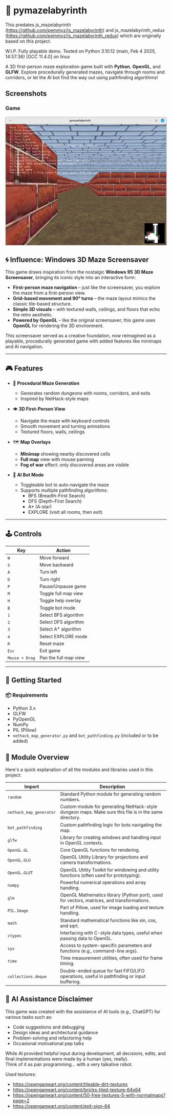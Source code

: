 # 🧱 pymazelabyrinth

This predates js_mazelabyrinth (https://github.com/pemmyz/js_mazelabyrinth) and js_mazelabyrinth_redux (https://github.com/pemmyz/js_mazelabyrinth_redux) which are originally based on this project.

W.I.P. Fully playable demo. 
Tested on Python 3.10.12 (main, Feb  4 2025, 14:57:36) [GCC 11.4.0] on linux

A 3D first-person maze exploration game built with **Python**, **OpenGL**, and **GLFW**. Explore procedurally generated mazes, navigate through rooms and corridors, or let the AI bot find the way out using pathfinding algorithms!

## Screenshots

### Game
![Game 1](screenshots/game_1.png)



## 🌀 Influence: Windows 3D Maze Screensaver

This game draws inspiration from the nostalgic **Windows 95 3D Maze Screensaver**, bringing its iconic style into an interactive form:

- **First-person maze navigation** – just like the screensaver, you explore the maze from a first-person view.
- **Grid-based movement and 90° turns** – the maze layout mimics the classic tile-based structure.
- **Simple 3D visuals** – with textured walls, ceilings, and floors that echo the retro aesthetic.
- **Powered by OpenGL** – like the original screensaver, this game uses **OpenGL** for rendering the 3D environment.

This screensaver served as a creative foundation, now reimagined as a playable, procedurally generated game with added features like minimaps and AI navigation.

---

## 🎮 Features

- 🧭 **Procedural Maze Generation**
  - Generates random dungeons with rooms, corridors, and exits
  - Inspired by NetHack-style maps

- 👁️ **3D First-Person View**
  - Navigate the maze with keyboard controls
  - Smooth movement and turning animations
  - Textured floors, walls, ceilings

- 🗺️ **Map Overlays**
  - **Minimap** showing nearby discovered cells
  - **Full map** view with mouse panning
  - **Fog of war** effect: only discovered areas are visible

- 🤖 **AI Bot Mode**
  - Toggleable bot to auto-navigate the maze
  - Supports multiple pathfinding algorithms:
    - BFS (Breadth-First Search)
    - DFS (Depth-First Search)
    - A* (A-star)
    - EXPLORE (visit all rooms, then exit)

---

## 🕹️ Controls

| Key | Action |
|-----|--------|
| `W` | Move forward |
| `S` | Move backward |
| `A` | Turn left |
| `D` | Turn right |
| `P` | Pause/Unpause game |
| `M` | Toggle full map view |
| `H` | Toggle help overlay |
| `B` | Toggle bot mode |
| `1` | Select BFS algorithm |
| `2` | Select DFS algorithm |
| `3` | Select A* algorithm |
| `4` | Select EXPLORE mode |
| `R` | Reset maze |
| `Esc` | Exit game |
| `Mouse + Drag` | Pan the full map view |

---

## 🚀 Getting Started

### 📦 Requirements

- Python 3.x
- GLFW
- PyOpenGL
- NumPy
- PIL (Pillow)
- `nethack_map_generator.py` and `bot_pathfinding.py` (included or to be added)


## 🧩 Module Overview

Here's a quick explanation of all the modules and libraries used in this project:

| Import | Description |
|--------|-------------|
| `random` | Standard Python module for generating random numbers. |
| `nethack_map_generator` | Custom module for generating NetHack-style dungeon maps. Make sure this file is in the same directory. |
| `bot_pathfinding` | Custom pathfinding logic for bots navigating the map. |
| `glfw` | Library for creating windows and handling input in OpenGL contexts. |
| `OpenGL.GL` | Core OpenGL functions for rendering. |
| `OpenGL.GLU` | OpenGL Utility Library for projections and camera transformations. |
| `OpenGL.GLUT` | OpenGL Utility Toolkit for windowing and utility functions (often used for prototyping). |
| `numpy` | Powerful numerical operations and array handling. |
| `glm` | OpenGL Mathematics library (Python port), used for vectors, matrices, and transformations. |
| `PIL.Image` | Part of Pillow, used for image loading and texture handling. |
| `math` | Standard mathematical functions like sin, cos, and sqrt. |
| `ctypes` | Interfacing with C-style data types, useful when passing data to OpenGL. |
| `sys` | Access to system-specific parameters and functions (e.g., command-line args). |
| `time` | Time measurement utilities, often used for frame timing. |
| `collections.deque` | Double-ended queue for fast FIFO/LIFO operations, useful in pathfinding or input buffering. |


## 🤖 AI Assistance Disclaimer

This game was created with the assistance of AI tools (e.g., ChatGPT) for various tasks such as:

- Code suggestions and debugging  
- Design ideas and architectural guidance  
- Problem-solving and refactoring help  
- Occasional motivational pep talks

While AI provided helpful input during development, all decisions, edits, and final implementations were made by a human (yes, really).  
Think of it as pair programming… with a very talkative robot.


Used textures:
- https://opengameart.org/content/tileable-dirt-textures
- https://opengameart.org/content/bricks-tiled-texture-64x64
- https://opengameart.org/content/50-free-textures-5-with-normalmaps?page=2
- https://opengameart.org/content/exit-sign-64
